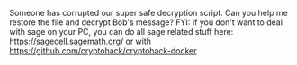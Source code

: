 Someone has corrupted our super safe decryption script. Can you help me restore the file and decrypt Bob's message? FYI: If you don't want to deal with sage on your PC, you can do all sage related stuff here: https://sagecell.sagemath.org/ or with https://github.com/cryptohack/cryptohack-docker
